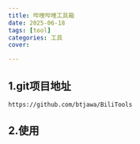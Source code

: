 ```yaml
---
title: 哔哩哔哩工具箱
date: 2025-06-18 
tags: [tool]
categories: 工具
cover: 

---
```


## 1.git项目地址

```http
https://github.com/btjawa/BiliTools
```

## 2.使用



